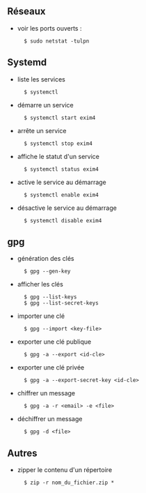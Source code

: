 ## Réseaux

* voir les ports ouverts :

        $ sudo netstat -tulpn

## Systemd

* liste les services

        $ systemctl

* démarre un service

        $ systemctl start exim4

* arrête un service

        $ systemctl stop exim4

* affiche le statut d'un service

        $ systemctl status exim4

* active le service au démarrage

        $ systemctl enable exim4

* désactive le service au démarrage

        $ systemctl disable exim4

## gpg

* génération des clés

        $ gpg --gen-key

* afficher les clés

        $ gpg --list-keys
        $ gpg --list-secret-keys

* importer une clé

        $ gpg --import <key-file>

* exporter une clé publique

        $ gpg -a --export <id-cle>

* exporter une clé privée

        $ gpg -a --export-secret-key <id-cle>

* chiffrer un message

        $ gpg -a -r <email> -e <file>

* déchiffrer un message

        $ gpg -d <file>

## Autres

* zipper le contenu d'un répertoire

        $ zip -r nom_du_fichier.zip *

